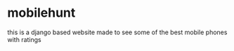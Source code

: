 # mobilehunt
this is a django based website made to see some of the best mobile phones with ratings 
